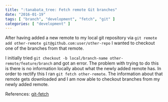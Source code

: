 ```yaml
---
title: ":tanabata_tree: Fetch remote Git branches"
date: "2016-01-19"
tags: [ "branch", "development", "fetch", "git" ]
categories: [ "development" ]
---
```


After having added a new remote to my local git repository via `git remote add
other-remote git@github.com:user/other-repo` I wanted to checkout one of the
branches from that remote.

I initially tried `git checkout -b local/branch-name
other-remote/feature/branch` and got an error. The problem with trying to do
this is there is no information locally about what the newly added remote has.
In order to rectify this I ran `git fetch other-remote`. The information about
that remote gets downloaded and I am now able to checkout branches from my
newly added remote.

References: [git-fetch](https://git-scm.com/docs/git-fetch)
